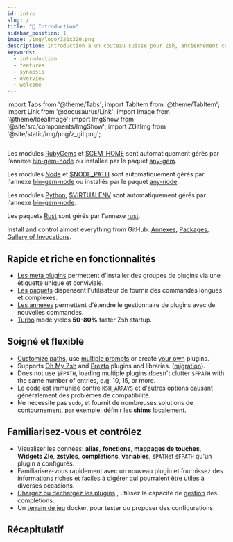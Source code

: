 ```yaml
---
id: intro
slug: /
title: "🎉 Introduction"
sidebar_position: 1
image: /img/logo/320x320.png
description: Introduction à un couteau suisse pour Zsh, anciennement connu sous le nom de zplugin, zinit.
keywords:
  - introduction
  - features
  - synopsis
  - overview
  - welcome
---
```


<!-- @format -->

import Tabs from '@theme/Tabs';
import TabItem from '@theme/TabItem';
import Link from '@docusaurus/Link';
import Image from '@theme/IdealImage';
import ImgShow from '@site/src/components/ImgShow';
import ZGitImg from '@site/static/img/png/z_git.png';

<Image img={ZGitImg} />
<Link href="https://github.com/orgs/z-shell/">
<ImgShow
  alt="Z-Shell Organization Stats" width="100%" height="auto"
  img="https://raw.githubusercontent.com/z-shell/.github/main/metrics/plugin/metrics.svg"
/>
</Link>

<Tabs>
<TabItem value="gems" label="RubyGems">

Les modules [RubyGems](https://rubygems.org) et [\$GEM_HOME](https://guides.rubygems.org/command-reference/#gem-environment) sont automatiquement gérés par l’annexe [bin-gem-node](/ecosystem/annexes/bin-gem-node) ou installée par le paquet [any-gem](https://github.com/z-shell/any-gem).

</TabItem>
<TabItem value="node" label="Node">

Les modules [Node](https://www.npmjs.com) et [\$NODE_PATH](https://nodejs.org/api/modules.html#modules_loading_from_the_global_folders) sont automatiquement gérés par l'annexe [bin-gem-node](/ecosystem/annexes/bin-gem-node) ou installés par le paquet [any-node](https://github.com/z-shell/any-node).

</TabItem>
<TabItem value="pip" label="Python">

Les modules [Python](https://python.org), [\$VIRTUALENV](https://docs.python.org/3/tutorial/venv.html) sont automatiquement gérés par l'annexe [bin-gem-node](/ecosystem/annexes/bin-gem-node).

</TabItem>
<TabItem value="rust" label="Rust">

Les paquets [Rust](https://crates.io) sont gérés par l'annexe [rust](/ecosystem/annexes/rust).

</TabItem>
<TabItem value="github" label="GitHub" default>

Install and control almost everything from GitHub: [Annexes](/ecosystem/category/-annexes), [Packages](/ecosystem/category/-packages), [Gallery of Invocations](/community/gallery/collection).

</TabItem>
</Tabs>

## <i class="fa-solid fa-spinner fa-spin-pulse"></i> Rapide et riche en fonctionnalités

- [Les meta plugins][meta-plugins] permettent d'installer des groupes de plugins via une étiquette unique et conviviale.
- [Les paquets](/ecosystem/category/-packages) dispensent l'utilisateur de fournir des commandes longues et complexes.
- [Les annexes](ecosystem/category/-annexes) permettent d'étendre le gestionnaire de plugins avec de nouvelles commandes.
- [Turbo][turbo-mode-zsh--53] mode yields **50-80%** faster Zsh startup.

## <i className="fa-beat" class="fa-solid fa-heart fa-beat"></i> Soigné et flexible

- [Customize paths][customizing-paths], use [multiple prompts][multiple-prompts] or create [your own][non-github-local-plugins] plugins.
- Supports [Oh My Zsh][oh-my-zsh-prezto] and [Prezto][oh-my-zsh-prezto] plugins and libraries. ([migration][]).
- Does not use `$FPATH`, loading multiple plugins doesn't clutter `$FPATH` with the same number of entries, e.g: 10, 15, or more.
- Le code est immunisé contre `KSH_ARRAYS` et d'autres options causant généralement des problèmes de compatibilité.
- Ne nécessite pas `sudo`, et fournit de nombreuses solutions de contournement, par exemple: définir les **shims** localement.

## <i className="fa-beat-fade" class="fa-solid fa-circle-info fa-beat-fade"></i> Familiarisez-vous et contrôlez

- Visualiser les données: **alias**, **fonctions**, **mappages de touches**, **Widgets Zle**, **zstyles**, **complétions**, **variables**, `$PATH`et `$FPATH` qu'un plugin a configurés.
- Familiarisez-vous rapidement avec un nouveau plugin et fournissez des informations riches et faciles à digérer qui pourraient être utiles à diverses occasions.
- [Chargez ou déchargez les plugins][loading-and-unloading] , utilisez la capacité de [gestion][completions-management] des complétions.
- Un [terrain de jeu][] docker, pour tester ou proposer des configurations.

## <i class="fa-solid fa-list-check"></i> Récapitulatif

<Link href="https://github.com/orgs/z-shell/projects/">
<ImgShow
  alt="Z-Shell Organization FollowUp" width="100%" height="auto"
  img="https://raw.githubusercontent.com/z-shell/.github/main/metrics/plugin/followup/followup.svg"
/>
</Link>

<!-- end-of-file -->
<!-- links -->



<!-- external -->

[turbo-mode-zsh--53]: /docs/getting_started/overview#turbo-mode-zsh--53
[customizing-paths]: /docs/guides/customization#customizing-paths
[multiple-prompts]: /docs/guides/customization#multiple-prompts
[non-github-local-plugins]: /docs/guides/customization#non-github-local-plugins
[oh-my-zsh-prezto]: /docs/getting_started/overview#oh-my-zsh-prezto
[oh-my-zsh-prezto]: /docs/getting_started/overview#oh-my-zsh-prezto
[migration]: /docs/getting_started/migration
[loading-and-unloading]: /docs/guides/commands#loading-and-unloading
[completions-management]: /docs/guides/commands#completions-management
[meta-plugins]: /search?q=meta+plugins

[terrain de jeu]: https://github.com/z-shell/playground
